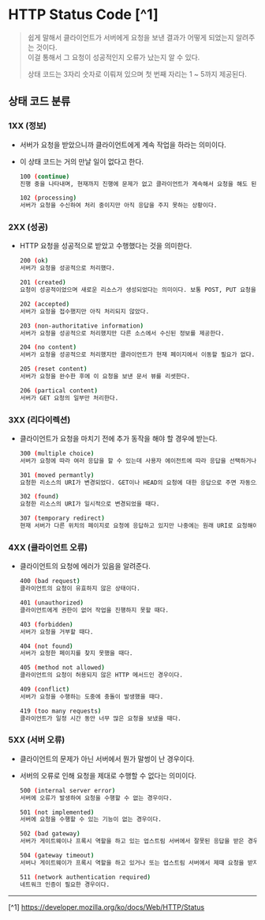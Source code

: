 # HTTP Status Code [^1]
> 쉽게 말해서 클라이언트가 서버에게 요청을 보낸 결과가 어떻게 되었는지 알려주는 것이다.<br>
> 이걸 통해서 그 요청이 성공적인지 오류가 났는지 알 수 있다.<br>
>
> 상태 코드는 3자리 숫자로 이뤄져 있으며 첫 번째 자리는 1 ~ 5까지 제공된다.

## 상태 코드 분류
### 1XX (정보)
- 서버가 요청을 받았으니까 클라이언트에게 계속 작업을 하라는 의미이다.
- 이 상태 코드는 거의 만날 일이 없다고 한다.

    ```bash
    100 (continue)
    진행 중을 나타내며, 현재까지 진행에 문제가 없고 클라이언트가 계속해서 요청을 해도 된다.

    102 (processing)
    서버가 요청을 수신하여 처리 중이지만 아직 응답을 주지 못하는 상황이다.
    ```

### 2XX (성공)
- HTTP 요청을 성공적으로 받았고 수행했다는 것을 의미한다.

    ```bash
    200 (ok)
    서버가 요청을 성공적으로 처리했다.

    201 (created)
    요청이 성공적이었으며 새로운 리소스가 생성되었다는 의미이다. 보통 POST, PUT 요청을 하고 나서 받는다.

    202 (accepted)
    서버가 요청을 접수했지만 아직 처리되지 않았다.

    203 (non-authoritative information)
    서버가 요청을 성공적으로 처리했지만 다른 소스에서 수신된 정보를 제공한다.

    204 (no content)
    서버가 요청을 성공적으로 처리했지만 클라이언트가 현재 페이지에서 이동할 필요가 없다.

    205 (reset content)
    서버가 요청을 완수한 후에 이 요청을 보낸 문서 뷰를 리셋한다.

    206 (partical content)
    서버가 GET 요청의 일부만 처리한다.
    ```

### 3XX (리다이렉션)
- 클라이언트가 요청을 마치기 전에 추가 동작을 해야 할 경우에 받는다.

    ```bash
    300 (multiple choice)
    서버가 요청에 따라 여러 응답을 할 수 있는데 사용자 에이전트에 따라 응답을 선택하거나, 요청자가 선택할 수 있는 작업 목록을 제공한다.

    301 (moved permantly)
    요청한 리소스의 URI가 변경되었다. GET이나 HEAD의 요청에 대한 응답으로 주면 자동으로 새 위치로 전달된다.

    302 (found)
    요청한 리소스의 URI가 일시적으로 변경되었을 때다.

    307 (temporary redirect)
    현재 서버가 다른 위치의 페이지로 요청에 응답하고 있지만 나중에는 원래 URI로 요청해야 한다.
    ```

### 4XX (클라이언트 오류)
- 클라이언트의 요청에 에러가 있음을 알려준다.

    ```bash
    400 (bad request)
    클라이언트의 요청이 유효하지 않은 상태이다.

    401 (unauthorized)
    클라이언트에게 권한이 없어 작업을 진행하지 못할 때다.

    403 (forbidden)
    서버가 요청을 거부할 때다.

    404 (not found)
    서버가 요청한 페이지를 찾지 못했을 때다.

    405 (method not allowed)
    클라이언트의 요청이 허용되지 않은 HTTP 메서드인 경우이다.

    409 (conflict)
    서버가 요청을 수행하는 도중에 충돌이 발생했을 때다.

    419 (too many requests)
    클라이언트가 일정 시간 동안 너무 많은 요청을 보냈을 때다.
    ```

### 5XX (서버 오류)
- 클라이언트의 문제가 아닌 서버에서 뭔가 말썽이 난 경우이다.
- 서버의 오류로 인해 요청을 제대로 수행할 수 없다는 의미이다.

    ```bash
    500 (internal server error)
    서버에 오류가 발생하여 요청을 수행할 수 없는 경우이다.

    501 (not implemented)
    서버에 요청을 수행할 수 있는 기능이 없는 경우이다.

    502 (bad gateway)
    서버가 게이트웨이나 프록시 역할을 하고 있는 업스트림 서버에서 잘못된 응답을 받은 경우이다.

    504 (gateway timeout)
    서버나 게이트웨이가 프록시 역할을 하고 있거나 또는 업스트림 서버에서 제때 요청을 받지 못한 경우이다.

    511 (network authentication required)
    네트워크 인증이 필요한 경우이다.
    ```

---

[^1] https://developer.mozilla.org/ko/docs/Web/HTTP/Status